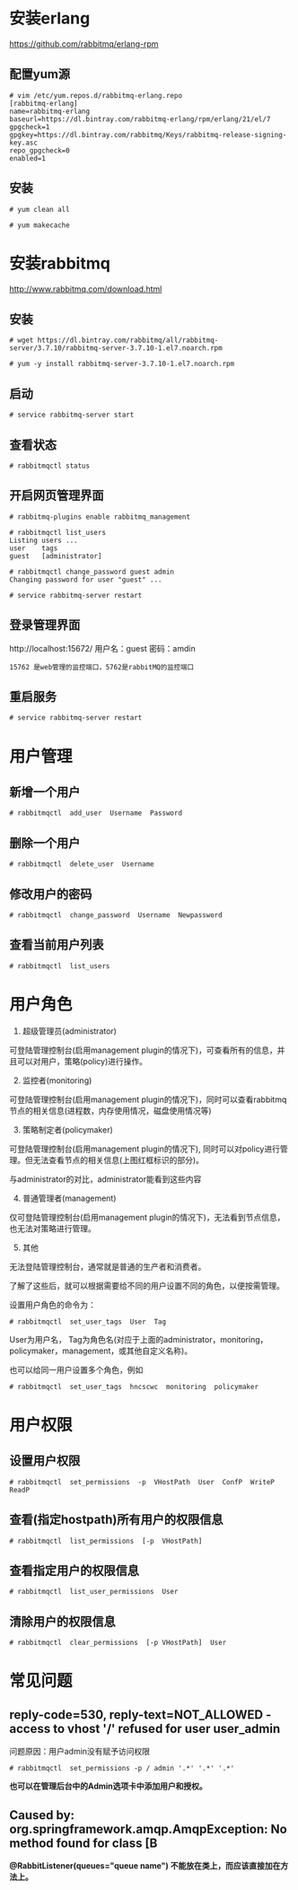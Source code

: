 # 安装erlang
https://github.com/rabbitmq/erlang-rpm

## 配置yum源
```
# vim /etc/yum.repos.d/rabbitmq-erlang.repo
[rabbitmq-erlang]
name=rabbitmq-erlang
baseurl=https://dl.bintray.com/rabbitmq-erlang/rpm/erlang/21/el/7
gpgcheck=1
gpgkey=https://dl.bintray.com/rabbitmq/Keys/rabbitmq-release-signing-key.asc
repo_gpgcheck=0
enabled=1
```

## 安装
```
# yum clean all

# yum makecache
```

# 安装rabbitmq
http://www.rabbitmq.com/download.html

## 安装
```
# wget https://dl.bintray.com/rabbitmq/all/rabbitmq-server/3.7.10/rabbitmq-server-3.7.10-1.el7.noarch.rpm

# yum -y install rabbitmq-server-3.7.10-1.el7.noarch.rpm
```

## 启动
```
# service rabbitmq-server start
```

## 查看状态
```
# rabbitmqctl status
```

## 开启网页管理界面
```
# rabbitmq-plugins enable rabbitmq_management

# rabbitmqctl list_users
Listing users ...
user	tags
guest	[administrator]

# rabbitmqctl change_password guest admin
Changing password for user "guest" ...

# service rabbitmq-server restart
```

## 登录管理界面
http://localhost:15672/
用户名：guest
密码：amdin

    15762 是web管理的监控端口，5762是rabbitMQ的监控端口

## 重启服务
```
# service rabbitmq-server restart
```

# 用户管理
## 新增一个用户
```
# rabbitmqctl  add_user  Username  Password
```

## 删除一个用户
```
# rabbitmqctl  delete_user  Username
```

## 修改用户的密码
```
# rabbitmqctl  change_password  Username  Newpassword
```

## 查看当前用户列表
```
# rabbitmqctl  list_users
```

# 用户角色

1. 超级管理员(administrator)

可登陆管理控制台(启用management plugin的情况下)，可查看所有的信息，并且可以对用户，策略(policy)进行操作。

2. 监控者(monitoring)

可登陆管理控制台(启用management plugin的情况下)，同时可以查看rabbitmq节点的相关信息(进程数，内存使用情况，磁盘使用情况等)

3. 策略制定者(policymaker)

可登陆管理控制台(启用management plugin的情况下), 同时可以对policy进行管理。但无法查看节点的相关信息(上图红框标识的部分)。

与administrator的对比，administrator能看到这些内容

4. 普通管理者(management)

仅可登陆管理控制台(启用management plugin的情况下)，无法看到节点信息，也无法对策略进行管理。

5. 其他

无法登陆管理控制台，通常就是普通的生产者和消费者。

了解了这些后，就可以根据需要给不同的用户设置不同的角色，以便按需管理。

设置用户角色的命令为：
```
# rabbitmqctl  set_user_tags  User  Tag
```
User为用户名， Tag为角色名(对应于上面的administrator，monitoring，policymaker，management，或其他自定义名称)。

也可以给同一用户设置多个角色，例如
```
# rabbitmqctl  set_user_tags  hncscwc  monitoring  policymaker
```

# 用户权限
## 设置用户权限
```
# rabbitmqctl  set_permissions  -p  VHostPath  User  ConfP  WriteP  ReadP
```

## 查看(指定hostpath)所有用户的权限信息
```
# rabbitmqctl  list_permissions  [-p  VHostPath]
```

## 查看指定用户的权限信息
```
# rabbitmqctl  list_user_permissions  User
```

##  清除用户的权限信息
```
# rabbitmqctl  clear_permissions  [-p VHostPath]  User
```

# 常见问题
## reply-code=530, reply-text=NOT_ALLOWED - access to vhost '/' refused for user user_admin
问题原因：用户admin没有赋予访问权限
```
# rabbitmqctl  set_permissions -p / admin '.*' '.*' '.*'
```

**也可以在管理后台中的Admin选项卡中添加用户和授权。**

## Caused by: org.springframework.amqp.AmqpException: No method found for class [B
**@RabbitListener(queues="queue name") 不能放在类上，而应该直接加在方法上。**
